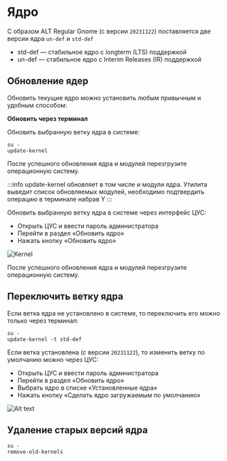 # Ядро

С образом ALT Regular Gnome (с версии `20231122`) поставляется две версии ядра `un-def` и `std-def`

- std-def — стабильное ядро с longterm (LTS) поддержкой
- un-def — стабильное ядро с Interim Releases (IR) поддержкой

## Обновление ядер

Обновить текущие ядро можно установить любым привычным и удобным способом:

**Обновить через терминал**

Обновить выбранную ветку ядра в системе:

```shell
su -
update-kernel
```

После успешного обновления ядра и модулей перезгрузите операционную систему.

:::info
update-kernel обновляет в том числе и модули ядра. Утилита выведит список обновляемых модулей, необходимо подтвердить операцию в терминале набрав Y
:::

Обновить выбранную ветку ядра в системе через интерфейс ЦУС:

- Открыть ЦУС и ввести пароль администратора
- Перейти в раздел «Обновить ядро»
- Нажать кнопку «Обновить ядро»

![Kernel](/kernel/kernel-1.png)

После успешного обновления ядра и модулей перезгрузите операционную систему.

## Переключить ветку ядра

Если ветка ядра не установлено в системе, то переключить его можно только через терминал:

```shell
su -
update-kernel -t std-def
```

Если ветка установлена (с версии `20231122`), то изменить ветку по умолчанию можно через ЦУС:

- Открыть ЦУС и ввести пароль администратора
- Перейти в раздел «Обновить ядро»
- Выбрать ядро в списке «Установленные ядра»
- Нажать кнопку «Сделать ядро загружаемым по умолчанию»

![Alt text](/kernel/kernel-2.png)

## Удаление старых версий ядра

```shell
su -
remove-old-kernels
```